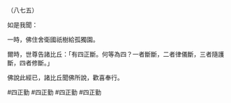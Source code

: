 （八七五）

如是我聞：

一時，佛住舍衛國祇樹給孤獨園。

爾時，世尊告諸比丘：「有四正斷。何等為四？一者斷斷，二者律儀斷，三者隨護斷，四者修斷。」

佛說此經已，諸比丘聞佛所說，歡喜奉行。



#四正勤
#四正勤
#四正勤
#四正勤
